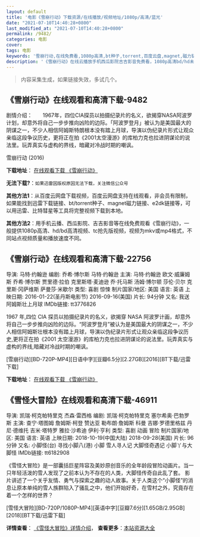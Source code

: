 ```yaml
---
layout: default
title: '电影《雪崩行动》下载资源/在线播放/视频地址/1080p/高清/蓝光'
date: "2021-07-10T14:40:28+0800"
last_modified_at: "2021-07-10T14:40:28+0800"
permalink: /9482/
categories: 电影
cover:
tags: 电影
keywords: '雪崩行动,在线免费看,1080p高清,bt种子,torrent,百度云盘,magnet,磁力链,迅雷下载资源'
description: '《雪崩行动》在线云播放手机西瓜影院吉吉影音免费看，1080p高清bd/hd未删减完整版和tc抢先枪版，mkv/mp4格式，附带bt/torrent种子、magnet/磁力链、百度云盘、网盘资源迅雷下载链接'
---
```


>内容采集生成，如果链接失效，多试几个。


## 《雪崩行动》在线观看和高清下载-9482

剧情介绍：　　1967年，四位CIA探员以拍摄纪录片的名义，欲揭穿NASA阿波罗计划，却意外将自己一步步推向凶险的边际。「阿波罗登月」被认为是美国最大的阴谋之一，不少人相信阿姆斯特朗根本没有踏上月球，导演以伪纪录片形式让观众亲临这段争议历史，更将正在拍《2001太空漫游》的库柏力克也拉进阴谋论的说法里。玩弄真实与虚构的界线，暗藏对冷战时期的嘲讽。


雪崩行动 (2016)

**下载地址**： [在线观看下载 《雪崩行动》](https://www.btbtdy.me/btdy/dy9253.html) 


**无法下载?**：`如果迅雷因版权原因无法下载，关注微信公众号 `

**其他方法1**：从百度云网盘下载视频，百度云网盘支持在线观看，非会员有限制，如果能找到迅雷下载链接、bt/torrent种子、magnet磁力链接、e2dk链接等，可以用迅雷、比特彗星等工具将完整视频下载到本地。

**其他方法2**：用手机云播、西瓜影院、吉吉影音等在线免费观看《雪崩行动》，一般提供1080p高清、hd/bd高清视频、tc抢先版视频，视频为mkv或mp4格式，不同站点视频质量和播放速度不同。


## 《雪崩行动》在线观看和高清下载-22756

导演: 马特·约翰逊 编剧: 乔希·博尔斯 马特·约翰逊 主演: 马特·约翰逊 欧文·威廉姆斯 乔希·博尔斯 贾里德·拉伯 克里斯塔·麦迪逊 乔·托马斯 汤姆·博尔顿 莎伦·贝尔 克里斯·冈萨维斯 萨曼莎·米歇尔 类型: 喜剧 惊悚 制片国家/地区: 美国 语言: 英语 上映日期: 2016-01-22(圣丹斯电影节) 2016-09-16(美国) 片长: 94分钟 又名: 我送阿姆斯壮上月球 IMDb链接: tt3776826

1967 年,四位 CIA 探员以拍摄纪录片的名义，欲揭穿 NASA 阿波罗计画，却意外将自己一步步推向凶险的边际。“阿波罗登月”被认为是美国最大的阴谋之一，不少人相信阿姆斯壮根本没有踏上月球，导演以伪纪录片形式让观众亲临这段争议历史,更将正在拍《2001 太空漫游》的库柏力克也拉进阴谋论的说法里。玩弄真实与虚构的界线,暗藏对冷战时期的嘲讽。


[雪崩行动][BD-720P-MP4][日语中字][豆瓣6.5分][2.27GB][2016][BT下载/迅雷下载]

**下载地址**： [在线观看下载 《雪崩行动》](https://www.btdx8.com/torrent/operation_avalanche_2016.html) 


## 《雪怪大冒险》在线观看和高清下载-46911

导演: 凯瑞·柯克帕特里克 杰森·雷西格 编剧: 凯瑞·柯克帕特里克 塞尔希奥·巴勃罗斯 主演: 查宁·塔图姆 詹姆斯·柯登 赞达亚 勒布朗·詹姆斯 科曼 吉娜·罗德里格兹 丹尼·德维托 吉米·塔特罗 雅拉·沙希迪 伊利·亨利 类型: 喜剧 动画 冒险 制片国家/地区: 美国 语言: 英语 上映日期: 2018-10-19(中国大陆) 2018-09-28(美国) 片长: 96分钟 又名: 小脚怪(台) 寻找小脚八(港) 小脚 雪人寻人记 大脚怪奇遇记 小脚丫与大脚怪 IMDb链接: tt6182908

《雪怪大冒险》是一部囊括巨星阵容及美妙原创音乐的全年龄段冒险动画片。当一只年轻活泼的雪人发现了之前本认为不存在的人类，大脚怪传奇自此乱了套。 影片讲述了一个关乎友情、勇气与探索之趣的动人故事。关于人类这个“小脚怪”的消息让原本单纯的雪人族群陷入了骚乱之中，他们开始好奇，在雪村之外，究竟存在着一个怎样的世界？


[雪怪大冒险][BD-720P/1080P-MP4][英语中字][豆瓣7.6分][1.65GB/2.95GB][2018][BT下载/迅雷下载]

**详情查看**： [《雪怪大冒险》详情介绍](/movie/46911/)， **查看更多**：[本站资源大全](/movie/t/all/)

